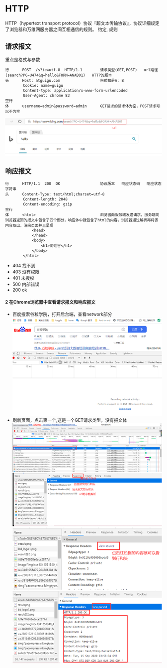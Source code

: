 # HTTP
HTTP（hypertext transport protocol）协议『超文本传输协议』，协议详细规定了浏览器和万维网服务器之间互相通信的规则。
约定, 规则

## 请求报文
重点是格式与参数
```
行      POST  /s?ie=utf-8  HTTP/1.1        请求类型(GET,POST)   url路径(search?PC=U474&q=hello&FORM=ANAB01)   HTTP的版本
头      Host: atguigu.com                  格式都是A: B
        Cookie: name=guigu
        Content-type: application/x-www-form-urlencoded
        User-Agent: chrome 83
空行
体      username=admin&password=admin      GET请求的请求体为空，POST请求可以不为空
```
![搜索hello,得到的url](./img/01.png)
## 响应报文
```
行      HTTP/1.1  200  OK                  协议版本   响应状态码   响应状态字符串
头      Content-Type: text/html;charset=utf-8
        Content-length: 2048
        Content-encoding: gzip
空行    
体      <html>                             浏览器向服务端发送请求，服务端向浏览器返回的报文中包含了四个部分，响应体中就包含了html的内容，浏览器通过解析再将该内容取出，渲染页面并且呈现
            <head>
            </head>
            <body>
                <h1>尚硅谷</h1>
            </body>
        </html>
```
* 404  找不到
* 403  没有权限
* 401  未授权
* 500  内部错误
* 200  ok


#### 2 在Chrome浏览器中查看请求报文和响应报文
- 百度搜索谷粒学院，打开后台端，查看network部分
![结果](img/02.png)
- 刷新页面，点击第一个,这是一个GET请求类型，没有报文体
![效果](img/03.png)
![效果](img/04.png)
![效果](img/05.png)
![效果](img/06.png)
